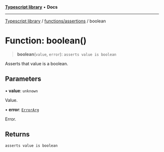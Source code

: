 [**Typescript library**](../../../index.md) • **Docs**

***

[Typescript library](../../../modules.md) / [functions/assertions](../index.md) / boolean

# Function: boolean()

> **boolean**(`value`, `error`): `asserts value is boolean`

Asserts that value is a boolean.

## Parameters

• **value**: `unknown`

Value.

• **error**: [`ErrorArg`](../type-aliases/ErrorArg.md)

Error.

## Returns

`asserts value is boolean`
